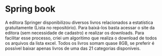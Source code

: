 #  Spring book

A editora Springer disponibilizou diversos livros relacionados a estatística gratuitamente (Lista no repositório). Para baixá-los basta acessar o site da editora (sem necessidade de cadastro) e realizar os downloads.
Para facilitar esse processo, criei um algoritimo que realiza o download de todos os arquivos da lista excel.
Todos os livros somam quase 8GB, se preferir é possível baixar apenas livros de uma das 21 categorias disponíveis.